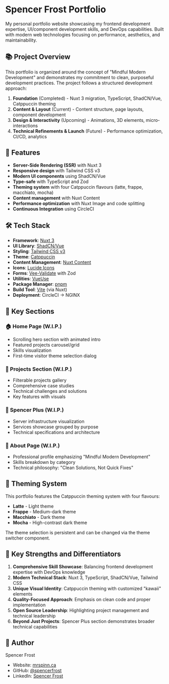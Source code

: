 # Spencer Frost Portfolio

My personal portfolio website showcasing my frontend development expertise, UI/component development skills, and DevOps capabilities. Built with modern web technologies focusing on performance, aesthetics, and maintainability.

## 📚 Project Overview

This portfolio is organized around the concept of "Mindful Modern Development" and demonstrates my commitment to clean, purposeful development practices. The project follows a structured development approach:

1. **Foundation** (Completed) - Nuxt 3 migration, TypeScript, ShadCN/Vue, Catppuccin theming
2. **Content & Layout** (Current) - Content structure, page layouts, component development
3. **Design & Interactivity** (Upcoming) - Animations, 3D elements, micro-interactions
4. **Technical Refinements & Launch** (Future) - Performance optimization, CI/CD, analytics

## 🚀 Features

- **Server-Side Rendering (SSR)** with Nuxt 3
- **Responsive design** with Tailwind CSS v3
- **Modern UI components** using ShadCN/Vue
- **Type-safe** with TypeScript and Zod
- **Theming system** with four Catppuccin flavours (latte, frappe, macchiato, mocha)
- **Content management** with Nuxt Content
- **Performance optimization** with Nuxt Image and code splitting
- **Continuous Integration** using CircleCI

## 🛠️ Tech Stack

- **Framework**: [Nuxt 3](https://nuxt.com/)
- **UI Library**: [ShadCN/Vue](https://www.shadcn-vue.com)
- **Styling**: [Tailwind CSS v3](https://tailwindcss.com/)
- **Theme**: [Catppuccin](https://github.com/catppuccin/tailwindcss)
- **Content Management**: [Nuxt Content](https://content.nuxtjs.org/)
- **Icons**: [Lucide Icons](https://lucide.dev/)
- **Forms**: [Vee-Validate](https://vee-validate.logaretm.com/v4/) with Zod
- **Utilities**: [VueUse](https://vueuse.org/)
- **Package Manager**: [pnpm](https://pnpm.io/)
- **Build Tool**: [Vite](https://vitejs.dev/) (via Nuxt)
- **Deployment**: CircleCI → NGINX

## 🧩 Key Sections

### 🏠 Home Page (W.I.P.)
- Scrolling hero section with animated intro
- Featured projects carousel/grid
- Skills visualization
- First-time visitor theme selection dialog

### 💼 Projects Section (W.I.P.)
- Filterable projects gallery
- Comprehensive case studies
- Technical challenges and solutions
- Key features with visuals

### 🔧 Spencer Plus (W.I.P.)
- Server infrastructure visualization
- Services showcase grouped by purpose
- Technical specifications and architecture

### 👤 About Page (W.I.P.)
- Professional profile emphasizing "Mindful Modern Development"
- Skills breakdown by category
- Technical philosophy: "Clean Solutions, Not Quick Fixes"

## 🎨 Theming System

This portfolio features the Catppuccin theming system with four flavours:

- **Latte** - Light theme
- **Frappe** - Medium-dark theme
- **Macchiato** - Dark theme
- **Mocha** - High-contrast dark theme

The theme selection is persistent and can be changed via the theme switcher component.

## 🌟 Key Strengths and Differentiators

1. **Comprehensive Skill Showcase**: Balancing frontend development expertise with DevOps knowledge
2. **Modern Technical Stack**: Nuxt 3, TypeScript, ShadCN/Vue, Tailwind CSS
3. **Unique Visual Identity**: Catppuccin theming with customized "kawaii" elements
4. **Quality-Focused Approach**: Emphasis on clean code and proper implementation
5. **Open Source Leadership**: Highlighting project management and technical leadership
6. **Beyond Just Projects**: Spencer Plus section demonstrates broader technical capabilities

## 👤 Author

Spencer Frost

- Website: [mrspinn.ca](https://www.mrspinn.ca)
- GitHub: [@spencerfrost](https://github.com/spencerfrost)
- LinkedIn: [Spencer Frost](https://www.linkedin.com/in/spencer-frost-40405463/)